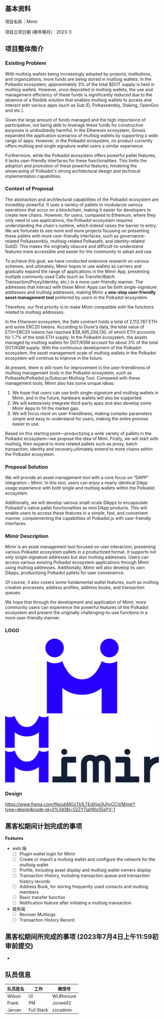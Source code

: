 ## 基本资料

项目名称：Mimir

项目立项日期 (哪年哪月)：2023-3

## 项目整体简介

### **Existing Problem**

With multisig wallets being increasingly adopted by projects, institutions, and organizations, more funds are being stored in multisig wallets. In the Polkadot ecosystem, approximately 3% of the total $DOT supply is held in multisig wallets. However, once deposited in multisig wallets, the use and management efficiency of these funds is significantly reduced due to the absence of a flexible solution that enables multisig wallets to access and interact with various apps (such as Sub ID, Polkassembly, Staking, OpenGov and etc.).

Given the large amount of funds managed and the high importance of participation, not being able to leverage these funds for constructive purposes is undoubtedly harmful. In the Ethereum ecosystem, Gnosis expanded the application scenarios of multisig wallets by supporting a wide range of apps. However, in the Polkadot ecosystem, no product currently offers multisig and single signature wallet users a similar experience.

Furthermore, while the Polkadot ecosystem offers powerful pallet features, it lacks user-friendly interfaces for these functionalities. This limits the adoption and promotion of these powerful features, hindering the showcasing of Polkadot's strong architectural design and technical implementation capabilities.

### **Context of Proposal**

The abstraction and architectural capabilities of the Polkadot ecosystem are incredibly powerful. It uses a variety of pallets to modularize various operations that occur on a blockchain, making it easier for developers to create new chains. However, for users, compared to Ethereum, where they only need to use applications, the Polkadot ecosystem requires understanding the chain's runtime, which indeed raises the barrier to entry. We are fortunate to see more and more projects focusing on presenting these pallets with more user-friendly interfaces, such as governance-related Polkassembly, multisig-related Polkasafe, and identity-related SubID. This makes the originally obscure and difficult-to-understand features more accessible and easier for the community to adopt and use.

To achieve this goal, we have conducted extensive research on various schemes, and ultimately, Mimir hopes to use wallets as carriers and gradually expand the range of applications in the Mimir App, presenting multiple commonly used Calls (such as Transfer/Batch Transaction/Proxy/Identity, etc.) in a more user-friendly manner. The addresses that interact with these Mimir Apps can be both single-signature addresses and multisig addresses, making Mimir a **one-stop user-friendly asset management tool** preferred by users in the Polkadot ecosystem.

Therefore, our first priority is to make Mimir compatible with the functions related to multisig addresses.

In the Ethereum ecosystem, the Safe contract holds a total of 2,113,767 ETH and some ERC20 tokens. According to Dune's data, the total value of ETH+ERC20 tokens has reached $38,495,294,130, of which ETH accounts for 1.7% of the total ETH supply. In the Polkadot ecosystem, the assets managed by multisig wallets for DOT/KSM account for about 3% of the total DOT/KSM supply. With the continuous development of the Polkadot ecosystem, the asset management scale of multisig wallets in the Polkadot ecosystem will continue to improve in the future.

At present, there is still room for improvement in the user-friendliness of multisig management tools in the Polkadot ecosystem, such as Polkasafe/Polkadot.js/Subscan Multisig Tool. Compared with these management tools, Mimir also has some unique ideas:

1. We hope that users can use both single-signature and multisig wallets in Mimir, and in the future, hardware wallets will also be supported.
2. We will extensively integrate third-party apps and also develop some Mimir Apps to fill the market gap.
3. We will focus more on user-friendliness, making complex parameters simple and easy to understand for users, making the entire process easier to use.

Based on this starting point—productizing a wide variety of pallets in the Polkadot ecosystem—we propose the idea of Mimi. Firstly, we will start with multisig, then expand to more related pallets such as proxy, batch transaction, identity and recovery,ultimately extend to more chains within the Polkadot ecosystem.

### **Proposal Solution**

We will provide an asset management tool with a core focus on "DAPP" integration – Mimir. In this tool, users can enjoy a nearly identical DApp usage experience with both single and multisig wallets within the Polkadot ecosystem.

Additionally, we will develop various small-scale DApps to encapsulate Polkadot's native pallet functionalities as mini DApp products. This will enable users to access these features in a simple, fast, and convenient manner, complementing the capabilities of Polkadot.js with user-friendly interfaces.

### **Mimir Description**

Mimir is an asset management tool focused on user interaction, presenting various Polkadot ecosystem pallets in a productized format. It supports not only single-signature addresses but also multisig addresses. Users can access various existing Polkadot ecosystem applications through Mimir using multisig addresses. Additionally, Mimir will also develop its own DApps, productizing Polkadot pallets for user convenience.

Of course, it also covers some fundamental wallet features, such as multisig creation processes, address profiles, address books, and transaction queues.

We hope that through the development and application of Mimir, more community users can experience the powerful features of the Polkadot ecosystem and present the originally challenging-to-use functions in a more user-friendly manner.

### **LOGO**

<div style="text-align: center">
  <img src="./assets/M.svg"/>
</div>

<img src="./assets/mimir-w.svg"/>

<img src="./assets/mimir.svg"/>

### **Design**

https://www.figma.com/file/ubMOzTb1LTEdXjw3UhyCCV/Mimir?type=design&node-id=0%3A1&t=52ZY7iatWIv55sYV-1

## 黑客松期间计划完成的事项

**Features**

- web 端
    - [ ]  Plugin wallet login for Mimir
    - [ ]  Create or import a multisig wallet and configure the network for the multisig wallet
    - [ ]  Profile, including asset display and multisig wallet owners display
    - [ ]  Transaction History, including transaction queue and transaction history records
    - [ ]  Address Book, for storing frequently used contacts and multisig members
    - [ ]  Basic transfer function
    - [ ]  Notification feature after initiating a multisig transaction
- 服务端
    - [ ]  Recover Multisigs
    - [ ]  Transaction History Record

## 黑客松期间所完成的事项 (2023年7月4日上午11:59初审前提交)

- 

## 队员信息

| 队员姓名 | 工作 | 微信号 |
| --- | --- | --- |
| Wilson | UI | WLBforsure |
| Frank | PM | Junweif2 |
| Jarvan | Full Stack | zzcadmin |